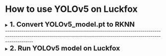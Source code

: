 # How to use YOLOv5 on Luckfox
<details>
<summary> <span style="font-size: 22px; font-weight: bold;">1. Convert YOLOv5_model.pt to RKNN </summary>

This section will help you to convert your own YOLOv5 model from Pytorch to ONNX to RKNN based on one of the [Luckfox tutorials](https://wiki.luckfox.com/Luckfox-Pico/Luckfox-Pico-RKNN-Test/) with Ubuntu 20.04 and Python version 3.8.

*NOTE: For others versions please check the [Luckfox tutorials](https://wiki.luckfox.com/Luckfox-Pico/).*

## 1.1 Getting Started
### 1.1.1 Prerequisites

* [YOLOv5 installed](https://github.com/ultralytics/yolov5.git), the trained model.pt with labels and the dataset.
* [RKNN-Toolkit2 downloaded](https://github.com/rockchip-linux/rknn-toolkit2) 
* Install Python Environment

        sudo apt-get update
        sudo apt-get install python3 python3-dev python3-pip
        sudo apt-get install libxslt1-dev zlib1g zlib1g-dev libglib2.0-0 libsm6 libgl1-mesa-glx libprotobuf-dev gcc

* *(Recommended)*  Create a virtual environment. Example: 

        cd rknn-toolkit2
        
        python3 -m venv rknn-toolkit2-env


## 1.2 Install RKNN-Toolkit2 Dependencies
* Activate the virtual environment
    `source rknn-toolkit2-env/bin/activate` and install the requirements. `pip3 install -r rknn-toolkit2/packages/requirements_cp38-1.6.0.txt`.

*NOTE: If an error occurs, try: `pip3 install -r rknn-toolkit2/packages/requirements_cp38-1.6.0.txt -i https://pypi.mirrors.ustc.edu.cn/simple/`*.
## 1.3 Install RKNN-Toolkit2
* `pip3 install rknn-toolkit2/packages/rknn_toolkit2-1.6.0+81f21f4d-cp38-cp38-linux_x86_64.whl`.

If there are no errors after executing the following command, the installation is successful:

        python3
        from rknn.api import RKNN
 ![MENU](/Documentation/Images/successRKNN.png)

 ## 1.2 Convert model.pt to ONNX

 * Use the convert.py script in the yolov5 repository.
 `cd /path/to/yolov5`, run the script with `python export.py --weights <path/to/your/model.pt> --include onnx --imgsz 360 360`.

  *IMPORTANT: All the images of the dataset must have the same size; example: 360x360px.*

 *Note 0: Change -`-imgsz 360 360` if necessary.*

 *Note 1: The path of model.pt is usually found in `yolov5/runs/train/name_of_your_model/weights/best.pt`*


</details>
--------------------------------------------------------------------------------------------------------------------------------------------------------------------------
<details>
<summary> <span style="font-size: 22px; font-weight: bold;">2. Run YOLOv5 model on Luckfox </summary>

This section will help you to run a trained model of yolov5 on luckfox pico pro.

## 2.1 Getting Started

### 2.1.1 Prerequisites

* [Luckfox Pico Pro](https://www.luckfox.com/EN-Luckfox-Pico-Pro)
* [Pre-trained YOLOv5 model converted to RKNN](#11-getting-started)
* [Luckfox SDK installed in home directory](https://github.com/LuckfoxTECH/luckfox-pico.git)

## 2.2 How to build
1. Go to the directory `cd Humanoids/setup/luckfox/demos`.
2. Run `./build_yolo.sh`.
 - *NOTE: If you do not have installed the Luckfox SDK in your home directory (`/home/user/luckfox-pico`) the script will fail.*
 - It will show a menu *PUMAS SOFTWARE FOR LUCKFOX BOARD*. Choose 1 and Enter.
 ![MENU](/Documentation/Images/menu_sdk.jpeg)
 3. Once built, `install/` directory is generated, then copy those files using ssh to luckfox root directory.

        cd install
        scp -r luckfox_pico_rtsp_yolov5_demo/root@<your_luckfox_ip>:/root
- *NOTE: The password for Luckfox ssh is always "luckfox"*.
## 2.3 How to run
1. Go to Luckfox ssh `ssh root@<your_luckfox_ip>`, then 
`cd luckfox_pico_rtsp_yolov5_demo/` and run with `./luckfox_pico_rtsp_yolov5`.

2. To only visualize the model running on the luckfox pico camera, on your computer, run: 

        ffplay -flags low_delay -probesize 32 -vf setpts=0 rtsp://<your_luckfox_ip>/live/0


3. Yoy will be able to see the model running.
![YOLO running](/Documentation/Images/yolorunning.jpeg)
